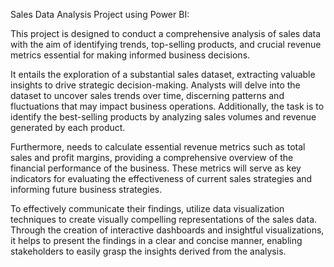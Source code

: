 Sales Data Analysis Project using Power BI:

This project is designed to conduct a comprehensive analysis of sales data with the aim of identifying trends, top-selling products, and crucial revenue metrics essential for making informed business decisions.

It entails the exploration of a substantial sales dataset, extracting valuable insights to drive strategic decision-making. Analysts will delve into the dataset to uncover sales trends over time, discerning patterns and fluctuations that may impact business operations. Additionally, the task is to identify the best-selling products by analyzing sales volumes and revenue generated by each product.

Furthermore, needs to calculate essential revenue metrics such as total sales and profit margins, providing a comprehensive overview of the financial performance of the business. These metrics will serve as key indicators for evaluating the effectiveness of current sales strategies and informing future business strategies.

To effectively communicate their findings, utilize data visualization techniques to create visually compelling representations of the sales data. Through the creation of interactive dashboards and insightful visualizations, it helps to present the findings in a clear and concise manner, enabling stakeholders to easily grasp the insights derived from the analysis.


